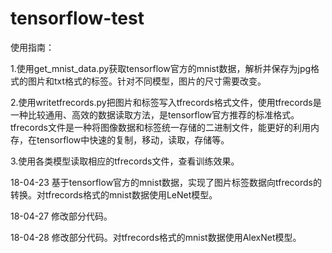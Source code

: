 ﻿# tensorflow-test
使用指南：

1.使用get_mnist_data.py获取tensorflow官方的mnist数据，解析并保存为jpg格式的图片和txt格式的标签。针对不同模型，图片的尺寸需要改变。

2.使用writetfrecords.py把图片和标签写入tfrecords格式文件，使用tfrecords是一种比较通用、高效的数据读取方法，是tensorflow官方推荐的标准格式。tfrecords文件是一种将图像数据和标签统一存储的二进制文件，能更好的利用内存，在tensorflow中快速的复制，移动，读取，存储等。

3.使用各类模型读取相应的tfrecords文件，查看训练效果。
 
18-04-23
基于tensorflow官方的mnist数据，实现了图片标签数据向tfrecords的转换。对tfrecords格式的mnist数据使用LeNet模型。

18-04-27
修改部分代码。

18-04-28
修改部分代码。对tfrecords格式的mnist数据使用AlexNet模型。
